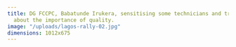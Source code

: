 ```yaml
---
title: DG FCCPC, Babatunde Irukera, sensitising some technicians and traders in Lagos,
  about the importance of quality.
image: "/uploads/lagos-rally-02.jpg"
dimensions: 1012x675
---
```


